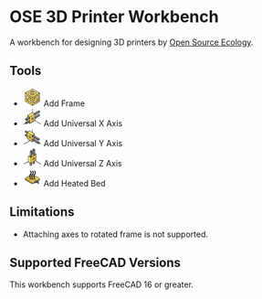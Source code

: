 # OSE 3D Printer Workbench
A workbench for designing 3D printers by [Open Source Ecology](https://www.opensourceecology.org/).

## Tools
* <img alt="Add Frame" src="ose3dprinter_workbench/resources/Frame.svg" width="32" height="32" /> Add Frame
* <img alt="Add Universal X Axis" src="ose3dprinter_workbench/resources/UniversalXAxis.svg" width="32" height="32" /> Add Universal X Axis
* <img alt="Add Universal Y Axis" src="ose3dprinter_workbench/resources/UniversalYAxis.svg" width="32" height="32" /> Add Universal Y Axis
* <img alt="Add Universal Z Axis" src="ose3dprinter_workbench/resources/UniversalZAxis.svg" width="32" height="32" /> Add Universal Z Axis
* <img alt="Add Heated Bed" src="ose3dprinter_workbench/resources/HeatedBed.svg" width="32" height="32" /> Add Heated Bed

## Limitations
* Attaching axes to rotated frame is not supported.

## Supported FreeCAD Versions
This workbench supports FreeCAD 16 or greater.

